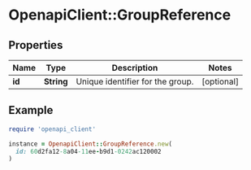 # OpenapiClient::GroupReference

## Properties

| Name | Type | Description | Notes |
| ---- | ---- | ----------- | ----- |
| **id** | **String** | Unique identifier for the group. | [optional] |

## Example

```ruby
require 'openapi_client'

instance = OpenapiClient::GroupReference.new(
  id: 60d2fa12-8a04-11ee-b9d1-0242ac120002
)
```

